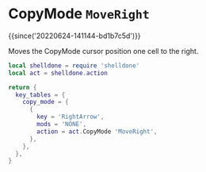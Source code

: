 # CopyMode `MoveRight`

{{since('20220624-141144-bd1b7c5d')}}

Moves the CopyMode cursor position one cell to the right.

```lua
local shelldone = require 'shelldone'
local act = shelldone.action

return {
  key_tables = {
    copy_mode = {
      {
        key = 'RightArrow',
        mods = 'NONE',
        action = act.CopyMode 'MoveRight',
      },
    },
  },
}
```
